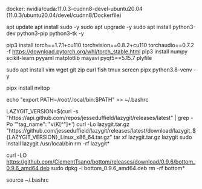docker: nvidia/cuda:11.0.3-cudnn8-devel-ubuntu20.04 (11.0.3/ubuntu20.04/devel/cudnn8/Dockerfile)

apt update
apt install sudo -y
sudo apt upgrade -y
sudo apt install python3-dev python3-pip python3-tk -y

pip3 install torch==1.7.1+cu110 torchvision==0.8.2+cu110 torchaudio==0.7.2 -f https://download.pytorch.org/whl/torch_stable.html
pip3 install numpy scikit-learn pyyaml matplotlib mayavi pyqt5==5.15.7 plyfile

sudo apt install vim wget git zip curl fish tmux screen pipx python3.8-venv -y

pipx install nvitop

echo "export PATH=/root/.local/bin:$PATH" >> ~/.bashrc

LAZYGIT_VERSION=$(curl -s "https://api.github.com/repos/jesseduffield/lazygit/releases/latest" | grep -Po '"tag_name": "v\K[^"]*')
curl -Lo lazygit.tar.gz "https://github.com/jesseduffield/lazygit/releases/latest/download/lazygit_${LAZYGIT_VERSION}_Linux_x86_64.tar.gz"
tar xf lazygit.tar.gz lazygit
sudo install lazygit /usr/local/bin
rm -rf lazygit*

curl -LO https://github.com/ClementTsang/bottom/releases/download/0.9.6/bottom_0.9.6_amd64.deb
sudo dpkg -i bottom_0.9.6_amd64.deb
rm -rf bottom*

source ~/.bashrc
